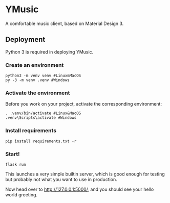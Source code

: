 # YMusic
A comfortable music client, based on Material Design 3.

## Deployment

 Python 3 is required in deploying YMusic.

### Create an environment

```shell
python3 -m venv venv #Linux&MacOS
py -3 -m venv .venv #Windows
```

### Activate the environment

Before you work on your project, activate the corresponding environment:

```shell
. .venv/bin/activate #Linux&MacOS
.venv\Scripts\activate #Windows
```

### Install requirements

```shell
pip install requirements.txt -r
```

### Start!

```shell
flask run
```

This launches a very simple builtin server, which is good enough for testing but probably not what you want to use in production.

Now head over to http://127.0.0.1:5000/, and you should see your hello world greeting.
